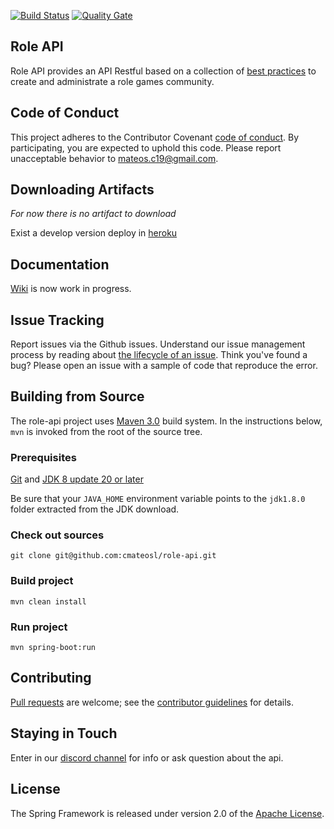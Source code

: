 [![Build Status](https://travis-ci.org/cmateosl/rol-api.svg?branch=master)](https://travis-ci.org/cmateosl/rol-api)
[![Quality Gate](http://sonarqube.com/api/badges/gate?key=es.esky:rol-api)](http://sonarqube.com/dashboard/index/es.esky:rol-api)

## Role API 

Role API provides an API Restful based on a collection of [best practices](http://www.vinaysahni.com/best-practices-for-a-pragmatic-restful-api) to create and administrate a role games community.

## Code of Conduct

This project adheres to the Contributor Covenant [code of conduct](CODE_OF_CONDUCT.md). By participating, you are expected to uphold this code. Please report unacceptable behavior to mateos.c19@gmail.com.

## Downloading Artifacts

*For now there is no artifact to download*

Exist a develop version deploy in [heroku](https://rol-api.herokuapp.com/)

## Documentation

[Wiki](https://github.com/cmateosl/role-api/wiki) is now work in progress.

## Issue Tracking

Report issues via the Github issues. Understand our issue management process by reading about [the lifecycle of an issue](). Think you've found a bug? Please open an issue with a sample of code that reproduce the error.

## Building from Source

The role-api project uses [Maven 3.0](https://maven.apache.org/) build system. In the instructions below, `mvn` is invoked from the root of the source tree.

### Prerequisites

[Git](https://git-scm.com/) and [JDK 8 update 20 or later](http://www.oracle.com/technetwork/java/javase/downloads/jdk8-downloads-2133151.html)

Be sure that your `JAVA_HOME` environment variable points to the `jdk1.8.0` folder extracted from the JDK download.

### Check out sources

`git clone git@github.com:cmateosl/role-api.git`

### Build project

`mvn clean install`

### Run project

`mvn spring-boot:run`

## Contributing

[Pull requests](https://help.github.com/categories/collaborating-with-issues-and-pull-requests/) are welcome; see the [contributor guidelines](CONTRIBUTING.md) for details.

## Staying in Touch

Enter in our [discord channel](https://discord.gg/CtnYDJr) for info or ask question about the api.

## License

The Spring Framework is released under version 2.0 of the [Apache License](http://www.apache.org/licenses/LICENSE-2.0).
